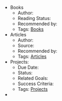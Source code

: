 - Books
    - Author:
    - Reading Status:
    - Recommended by:
    - Tags: [Books](<Books.md>)
- Articles
    - Author:
    - Source:
    - Recommended by:
    - Tags: [Articles](<Articles.md>)
- Projects:
    - Due Date:
    - Status:
    - Related Goals:
    - Success Criteria:
    - Tags: [Projects](<Projects.md>)
- 


